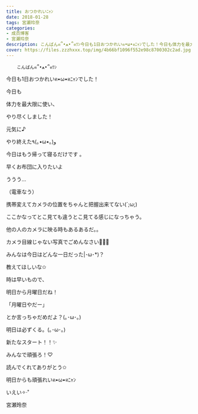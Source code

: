 ```yaml
---
title: おつかれいﾆｬﾝ
date: 2018-01-28
tags: 宮瀬玲奈
categories: 
- 成员博客
- 宮瀬玲奈
description: こんばんฅ՞•ﻌ•՞ฅﾜﾝ今日も1日おつかれいฅ•ω•ฅﾆｬﾝでした！今日も体力を最大限に使い、やり尽くしました！元気に♪やり終えた٩(｡•ω•｡)و今日はも...
cover: https://files.zzzhxxx.top/img/4b66bf1096f552e98c8700302c2ad.jpg 
---
```


        こんばんฅ՞•ﻌ•՞ฅﾜﾝ



今日も1日おつかれいฅ•ω•ฅﾆｬﾝでした！







今日も

体力を最大限に使い、

やり尽くしました！





元気に♪

やり終えた٩(｡•ω•｡)و








今日はもう帰って寝るだけです 。






早くお布団に入りたいよ




ううう...







（電車なう）





















携帯変えてカメラの位置をちゃんと把握出来てない(´;ω;)


ここかなってとこ見ても違うとこ見てる感じになっちゃう。


他の人のカメラに映る時もあるあるだ。。




カメラ目線じゃない写真でごめんなさい🙇‍♀️💦











みんなは今日はどんな一日だった|･ω･*)？





教えてほしいな✩










時は早いもので、



明日から月曜日だね！





「月曜日やだー」

とか言っちゃだめだよ？(｡･ω･｡)




明日は必ずくる。(｡･ω･｡)







新たなスタート！！✨


みんなで頑張ろ！♡







読んでくれてありがとう✩


明日からも頑張れいฅ•ω•ฅﾆｬﾝ



いえい✧‧˚


宮瀬玲奈



